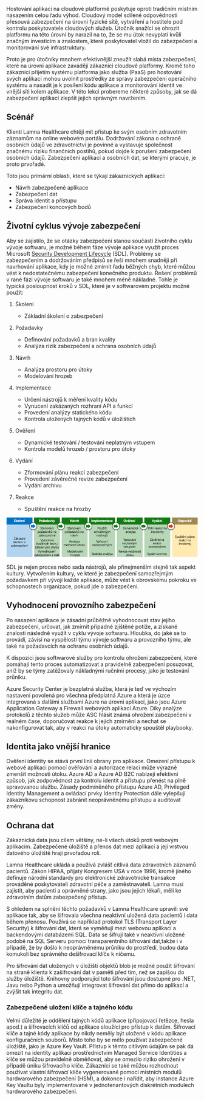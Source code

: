 Hostování aplikací na cloudové platformě poskytuje oproti tradičním místním nasazením celou řadu výhod. Cloudový model sdílené odpovědnosti přesouvá zabezpečení na úrovni fyzické sítě, vytváření a hostitele pod kontrolu poskytovatele cloudových služeb. Útočník snažící se ohrozit platformu na této úrovni by narazil na to, že se mu útok nevyplatí kvůli značným investicím a znalostem, které poskytovatel vložil do zabezpečení a monitorování své infrastruktury.

Proto je pro útočníky mnohem efektivnější zneužít slabá místa zabezpečení, které na úrovni aplikace zavádějí zákazníci cloudové platformy. Kromě toho zákazníci přijetím systému platforma jako služba (PaaS) pro hostování svých aplikací mohou uvolnit prostředky ze správy zabezpečení operačního systému a nasadit je k posílení kódu aplikace a monitorování identit ve vnější síti kolem aplikace. V této lekci probereme některé způsoby, jak se dá zabezpečení aplikací zlepšit jejich správným navržením.

## <a name="scenario"></a>Scénář

Klienti Lamna Healthcare chtějí mít přístup ke svým osobním zdravotním záznamům na online webovém portálu. Dodržování zákona o ochraně osobních údajů ve zdravotnictví je povinné a vystavuje společnost značnému riziku finančních postihů, pokud dojde k porušení zabezpečení osobních údajů. Zabezpečení aplikací a osobních dat, se kterými pracuje, je proto prvořadé.

Toto jsou primární oblasti, které se týkají zákaznických aplikací:

- Návrh zabezpečené aplikace
- Zabezpečení dat
- Správa identit a přístupu
- Zabezpečení koncových bodů

## <a name="security-development-lifecycle"></a>Životní cyklus vývoje zabezpečení

Aby se zajistilo, že se otázky zabezpečení stanou součástí životního cyklu vývoje softwaru, je možné během fáze vývoje aplikace využít proces Microsoft [Security Development Lifecycle](https://www.microsoft.com/sdl) (SDL). Problémy se zabezpečením a dodržováním předpisů se řeší mnohem snadněji při navrhování aplikace, kdy je možné zmírnit řadu běžných chyb, které můžou vést k nedostatečnému zabezpečení konečného produktu. Řešení problémů v rané fázi vývoje softwaru je také mnohem méně nákladné. Tohle je typická posloupnost kroků v SDL, které je v softwarovém projektu možné použít:

1. Školení

    - Základní školení o zabezpečení

1. Požadavky

    - Definování požadavků a bran kvality
    - Analýza rizik zabezpečení a ochrana osobních údajů
 
1. Návrh

    - Analýza prostoru pro útoky
    - Modelování hrozeb
 
1. Implementace

    - Určení nástrojů k měření kvality kódu
    - Vynucení zakázaných rozhraní API a funkcí
    - Provedení analýzy statického kódu
    - Kontrola uložených tajných kódů v úložištích
 
1. Ověření

    - Dynamické testování / testování neplatným vstupem
    - Kontrola modelů hrozeb / prostoru pro útoky
 
1. Vydání

    - Zformování plánu reakcí zabezpečení
    - Provedení závěrečné revize zabezpečení
    - Vydání archivu
 
1. Reakce 

    - Spuštění reakce na hrozby

![Obrázek znázorňující životní cyklus vývoje zabezpečení](../media/sdl.png)

SDL je nejen proces nebo sada nástrojů, ale přinejmenším stejně tak aspekt kultury. Vytvořením kultury, ve které je zabezpečení samozřejmým požadavkem při vývoji každé aplikace, může vést k obrovskému pokroku ve schopnostech organizace, pokud jde o zabezpečení.

<!-- Bear in mind that the migration of un-modified applications (especially COTS procured software systems) will not be able to perform many of the steps listed above.
 -->

## <a name="operational-security-assessment"></a>Vyhodnocení provozního zabezpečení

Po nasazení aplikace je zásadní průběžně vyhodnocovat stav jejího zabezpečení, určovat, jak zmírnit případné zjištěné potíže, a získané znalosti následně využít v cyklu vývoje softwaru. Hloubka, do jaké se to provádí, závisí na vyspělosti týmu vývoje softwaru a provozního týmu, ale také na požadavcích na ochranu osobních údajů.

K dispozici jsou softwarové služby pro kontrolu ohrožení zabezpečení, které pomáhají tento proces automatizovat a pravidelně zabezpečení posuzovat, aniž by se týmy zatěžovaly nákladnými ručními procesy, jako je testování průniku.

Azure Security Center je bezplatná služba, která je teď ve výchozím nastavení povolená pro všechna předplatná Azure a která je úzce integrovaná s dalšími službami Azure na úrovni aplikací, jako jsou Azure Application Gateway a Firewall webových aplikací Azure. Díky analýze protokolů z těchto služeb může ASC hlásit známá ohrožení zabezpečení v reálném čase, doporučovat reakce k jejich zmírnění a nechat se nakonfigurovat tak, aby v reakci na útoky automaticky spouštěl playbooky.

<!-- SDL culture
Key Vault / MSI
CSE = App  -> DB & App Storage
Mention approach of code scanning & SDL
Scanning for passwords - Git
 -->

## <a name="identity-as-the-perimeter"></a>Identita jako vnější hranice

Ověření identity se stává první linií obrany pro aplikace. Omezení přístupu k webové aplikaci pomocí ověřování a autorizace relací může výrazně zmenšit možnosti útoku. Azure AD a Azure AD B2C nabízejí efektivní způsob, jak zodpovědnost za kontrolu identit a přístupu přenést na plně spravovanou službu. Zásady podmíněného přístupu Azure AD, Privileged Identity Management a ovládací prvky Identity Protection dále vylepšují zákazníkovu schopnost zabránit neoprávněnému přístupu a auditovat změny.

## <a name="data-protection"></a>Ochrana dat

Zákaznická data jsou cílem většiny, ne-li všech útoků proti webovým aplikacím. Zabezpečené úložiště a přenos dat mezi aplikací a její vrstvou datového úložiště hrají prvořadou roli.

Lamna Healthcare ukládá a používá zvlášť citlivá data zdravotních záznamů pacientů. Zákon HIPAA, přijatý Kongresem USA v roce 1996, kromě jiného definuje národní standardy pro elektronické zdravotnické transakce prováděné poskytovateli zdravotní péče a zaměstnavateli. Lamna musí zajistit, aby pacienti a oprávněné strany, jako jsou jejich lékaři, měli ke zdravotním datům zabezpečený přístup.

S ohledem na splnění těchto požadavků v Lamna Healthcare upravili své aplikace tak, aby se šifrovala všechna neaktivní uložená data pacientů i data během přenosu. Používá se například protokol TLS (Transport Layer Security) k šifrování dat, která se vyměňují mezi webovou aplikací a backendovými databázemi SQL. Data se šifrují také v neaktivní uložené podobě na SQL Serveru pomocí transparentního šifrování dat,takže i v případě, že by došlo k neoprávněnému průniku do prostředí, budou data komukoli bez správného dešifrovací klíče k ničemu.

Pro šifrování dat uložených v úložišti objektů blob je možné použít šifrování na straně klienta k zašifrování dat v paměti před tím, než se zapíšou do služby úložiště. Knihovny podporující toto šifrování jsou dostupné pro .NET, Javu nebo Python a umožňují integrovat šifrování dat přímo do aplikací a zvýšit tak integritu dat.

### <a name="secure-key-and-secret-storage"></a>Zabezpečené uložení klíče a tajného kódu

Velmi důležité je oddělení tajných kódů aplikace (připojovací řetězce, hesla apod.) a šifrovacích klíčů od aplikace sloužící pro přístup k datům. Šifrovací klíče a tajné kódy aplikace by nikdy neměly být uložené v kódu aplikace konfiguračních souborů. Místo toho by se mělo používat zabezpečené úložiště, jako je Azure Key Vault. Přístup k těmto citlivým údajům se pak dá omezit na identity aplikací prostřednictvím Managed Service Identities a klíče se můžou pravidelně obměňovat, aby se omezilo riziko ohrožení v případě úniku šifrovacího klíče. Zákazníci se také můžou rozhodnout používat vlastní šifrovací klíče vygenerované pomocí místních modulů hardwarového zabezpečení (HSM), a dokonce i nařídit, aby instance Azure Key Vaultu byly implementované v jednotenantových diskrétních modulech hardwarového zabezpečení.

<!-- ### Secure and immutable file storage

All Azure storage accounts are encrypted by default using Microsoft managed keys. Azure customers also have the ability to use their own encryption keys (BYOK) to encrypt blob, file and queue data so that even the hosting provider has no access to unencrypted data. Data immutability is often required for auditing purposes or when legal disputes call for data to be effectively frozen for a determined amount of time. Azure has recently introduced an [immutable data storage](https://docs.microsoft.com/azure/storage/blobs/storage-blob-immutable-storage) option known as Write-Once, Read many (WORM) for this scenario. -->
